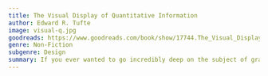 ```yaml
---
title: The Visual Display of Quantitative Information
author: Edward R. Tufte
image: visual-q.jpg
goodreads: https://www.goodreads.com/book/show/17744.The_Visual_Display_of_Quantitative_Information
genre: Non-Fiction
subgenre: Design
summary: If you ever wanted to go incredibly deep on the subject of graphs and information display, this is the book to read.
---
```

